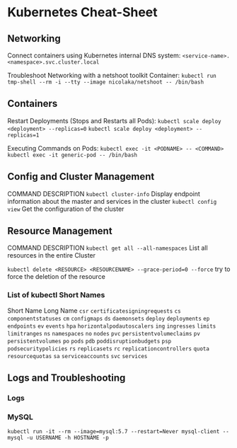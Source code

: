 # Kubernetes Cheat-Sheet

## Networking

Connect containers using Kubernetes internal DNS system: `<service-name>.<namespace>.svc.cluster.local`

Troubleshoot Networking with a netshoot toolkit Container: `kubectl run tmp-shell --rm -i --tty --image nicolaka/netshoot -- /bin/bash`

## Containers

Restart Deployments (Stops and Restarts all Pods): `kubectl scale deploy <deployment> --replicas=0` `kubectl scale deploy <deployment> --replicas=1`

Executing Commands on Pods: `kubectl exec -it <PODNAME> -- <COMMAND>` `kubectl exec -it generic-pod -- /bin/bash`

## Config and Cluster Management

COMMAND												DESCRIPTION
`kubectl cluster-info`						Display endpoint information about the master and services in the cluster
`kubectl config view`						Get the configuration of the cluster

## Resource Management

COMMAND														DESCRIPTION
`kubectl get all --all-namespaces`		List all resources in the entire Cluster

`kubectl delete <RESOURCE> <RESOURCENAME> --grace-period=0 --force`					try to force the deletion of the resource

### List of kubectl Short Names

Short Name				Long Name
`csr`						`certificatesigningrequests`
`cs`						`componentstatuses`
`cm`						`configmaps`
`ds`						`daemonsets`
`deploy`				`deployments`
`ep`						`endpoints`
`ev`						`events`
`hpa`						`horizontalpodautoscalers`
`ing`						`ingresses`
`limits`				 `limitranges`
`ns`						`namespaces`
`no`						`nodes`
`pvc`						`persistentvolumeclaims`
`pv`						`persistentvolumes`
`po`						`pods`
`pdb`						`poddisruptionbudgets`
`psp`						`podsecuritypolicies`
`rs`						`replicasets`
`rc`						`replicationcontrollers`
`quota`					`resourcequotas`
`sa`						`serviceaccounts`
`svc`						`services`

## Logs and Troubleshooting

### Logs

### MySQL

`kubectl run -it --rm --image=mysql:5.7 --restart=Never mysql-client -- mysql -u USERNAME -h HOSTNAME -p`